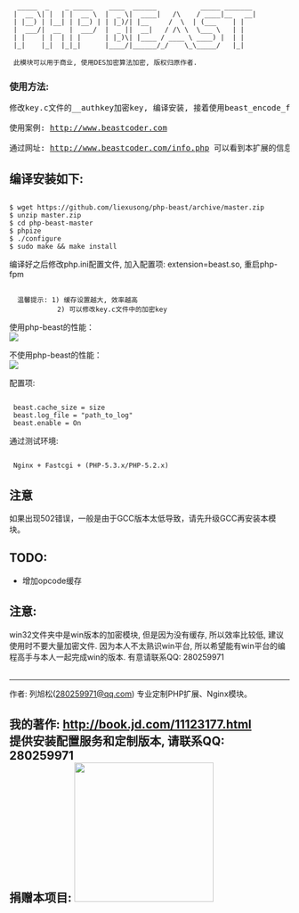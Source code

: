 <pre><code>
  _____  _    _ _____    ____  ______           _____ _______ 
 |  __ \| |  | |  __ \  |  _ \|  ____|   /\    / ____|__   __|
 | |__) | |__| | |__) | | |_)/| |__     /  \  | (___    | |   
 |  ___/|  __  |  ___/  |  _ ||  __|   / /\ \  \___ \   | |   
 | |    | |  | | |      | |_)\| |____ / ____ \ ____) |  | |   
 |_|    |_|  |_|_|      |____/|______/_/    \_\_____/   |_|   
 
 此模块可以用于商业, 使用DES加密算法加密, 版权归原作者.
</code></pre>

<h3>使用方法:</h3>
<pre>
修改key.c文件的__authkey加密key, 编译安装, 接着使用beast_encode_file()函数进行加密, 加密后的文件beast模块能自动识别.<br />
使用案例: <a href="http://www.beastcoder.com">http://www.beastcoder.com</a><br />
通过网址: <a href="http://www.beastcoder.com/info.php">http://www.beastcoder.com/info.php</a> 可以看到本扩展的信息.
</pre>


编译安装如下:
-------------
<pre><code>
$ wget https://github.com/liexusong/php-beast/archive/master.zip
$ unzip master.zip
$ cd php-beast-master
$ phpize
$ ./configure
$ sudo make && make install
</code></pre>

编译好之后修改php.ini配置文件, 加入配置项: extension=beast.so, 重启php-fpm

<pre><code>
  温馨提示: 1) 缓存设置越大, 效率越高
            2) 可以修改key.c文件中的加密key
</code></pre>

<p>使用php-beast的性能：<br/>
<img src="https://raw.githubusercontent.com/liexusong/php-beast/master/images/beast1.png" /></p>

<p>不使用php-beast的性能：<br/>
<img src="https://raw.githubusercontent.com/liexusong/php-beast/master/images/beast2.png" /></p>

配置项:
<pre><code>
 beast.cache_size = size
 beast.log_file = "path_to_log"
 beast.enable = On
</code></pre>

通过测试环境:
<pre><code>
 Nginx + Fastcgi + (PHP-5.3.x/PHP-5.2.x)
</code></pre>


注意
----
如果出现502错误，一般是由于GCC版本太低导致，请先升级GCC再安装本模块。


TODO:
-----
* 增加opcode缓存

注意:
-----
win32文件夹中是win版本的加密模块, 但是因为没有缓存, 所以效率比较低, 建议使用时不要大量加密文件.
因为本人不太熟识win平台, 所以希望能有win平台的编程高手与本人一起完成win的版本. 有意请联系QQ: 280259971<br/><br/>


------------------------------
作者: 列旭松(280259971@qq.com) 专业定制PHP扩展、Nginx模块。

我的著作: http://book.jd.com/11123177.html<br/>
<b>提供安装配置服务和定制版本, 请联系QQ: 280259971</b><br/>
捐赠本项目: <img width="250" src="https://tfsimg.alipay.com/images/mobilecodec/T16NxhXe8lXXXXXXXX" />
------------------------------

